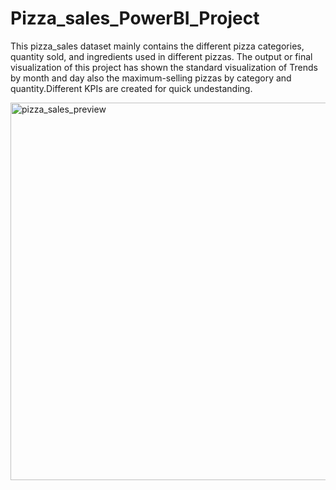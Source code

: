 # Pizza_sales_PowerBI_Project
This pizza_sales dataset mainly contains the different pizza categories, quantity sold, and ingredients used in different pizzas. The output or final visualization of this project has shown the standard visualization of Trends by month and day also the maximum-selling pizzas by category and quantity.Different KPIs are created for quick undestanding.



<img width="604" alt="pizza_sales_preview" src="https://github.com/vaibhavrk18/Pizza_sales_PowerBI_Project/assets/138751404/f253bccb-7d4c-4e28-92d4-970cf72159f8">
